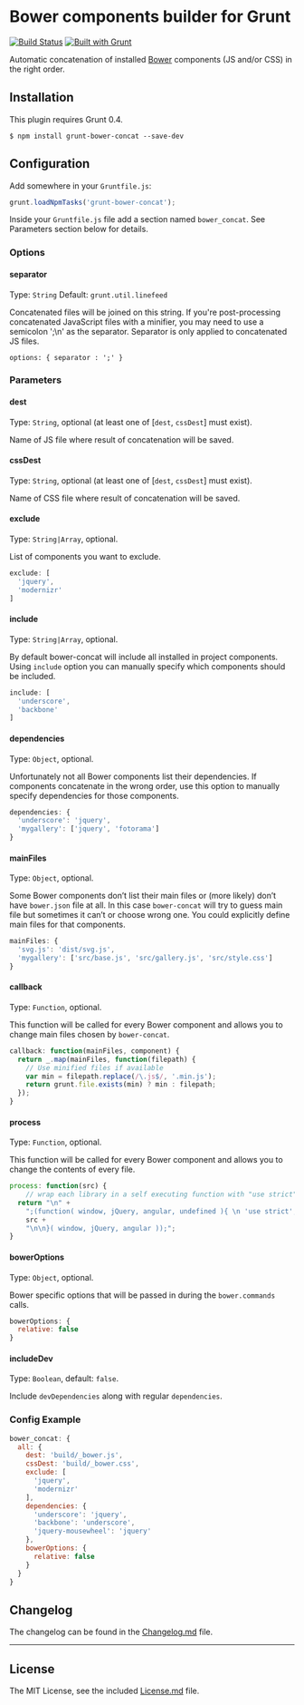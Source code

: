 # Bower components builder for Grunt

[![Build Status](https://travis-ci.org/sapegin/grunt-bower-concat.png)](https://travis-ci.org/sapegin/grunt-bower-concat)
[![Built with Grunt](https://cdn.gruntjs.com/builtwith.png)](http://gruntjs.com/)

Automatic concatenation of installed [Bower](https://github.com/bower/bower) components (JS and/or CSS) in the right order.


## Installation

This plugin requires Grunt 0.4.

```
$ npm install grunt-bower-concat --save-dev
```


## Configuration

Add somewhere in your `Gruntfile.js`:

```javascript
grunt.loadNpmTasks('grunt-bower-concat');
```

Inside your `Gruntfile.js` file add a section named `bower_concat`. See Parameters section below for details.


### Options

#### separator

Type: `String` Default: `grunt.util.linefeed`

Concatenated files will be joined on this string. If you're post-processing concatenated JavaScript files with a minifier, you may need to use a semicolon ';\n' as the separator. Separator is only applied to concatenated JS files.

`options: { separator : ';' }`

### Parameters


#### dest

Type: `String`, optional (at least one of [`dest`, `cssDest`] must exist).

Name of JS file where result of concatenation will be saved.

#### cssDest

Type: `String`, optional (at least one of [`dest`, `cssDest`] must exist).

Name of CSS file where result of concatenation will be saved.

#### exclude

Type: `String|Array`, optional.

List of components you want to exclude.

```js
exclude: [
  'jquery',
  'modernizr'
]
```

#### include

Type: `String|Array`, optional.

By default bower-concat will include all installed in project components. Using `include` option you can manually specify which components should be included.

```js
include: [
  'underscore',
  'backbone'
]
```

#### dependencies

Type: `Object`, optional.

Unfortunately not all Bower components list their dependencies. If components concatenate in the wrong order, use this option to manually specify dependencies for those components.

```js
dependencies: {
  'underscore': 'jquery',
  'mygallery': ['jquery', 'fotorama']
}
```

#### mainFiles

Type: `Object`, optional.

Some Bower components don’t list their main files or (more likely) don’t have `bower.json` file at all. In this case `bower-concat` will try to guess main file but sometimes it can’t or choose wrong one. You could explicitly define main files for that components.

```js
mainFiles: {
  'svg.js': 'dist/svg.js',
  'mygallery': ['src/base.js', 'src/gallery.js', 'src/style.css']
}
```

#### callback

Type: `Function`, optional.

This function will be called for every Bower component and allows you to change main files chosen by `bower-concat`.

```js
callback: function(mainFiles, component) {
  return _.map(mainFiles, function(filepath) {
    // Use minified files if available
    var min = filepath.replace(/\.js$/, '.min.js');
    return grunt.file.exists(min) ? min : filepath;
  });
}
```

#### process

Type: `Function`, optional.

This function will be called for every Bower component and allows you to change the contents of every file.

```js
process: function(src) {
	// wrap each library in a self executing function with "use strict"
  return "\n" +
    ";(function( window, jQuery, angular, undefined ){ \n 'use strict';\n\n" +
    src +
    "\n\n}( window, jQuery, angular ));";
}
```

#### bowerOptions

Type: `Object`, optional.

Bower specific options that will be passed in during the `bower.commands` calls.

```js
bowerOptions: {
  relative: false
}
```
#### includeDev

Type: `Boolean`, default: `false`.

Include `devDependencies` along with regular `dependencies`.


### Config Example

``` javascript
bower_concat: {
  all: {
    dest: 'build/_bower.js',
    cssDest: 'build/_bower.css',
    exclude: [
      'jquery',
      'modernizr'
    ],
    dependencies: {
      'underscore': 'jquery',
      'backbone': 'underscore',
      'jquery-mousewheel': 'jquery'
    },
    bowerOptions: {
      relative: false
    }
  }
}
```

## Changelog

The changelog can be found in the [Changelog.md](Changelog.md) file.

---

## License

The MIT License, see the included [License.md](License.md) file.
